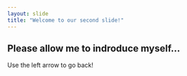 ```yaml
---
layout: slide
title: "Welcome to our second slide!"
---
```

## Please allow me to indroduce myself...
Use the left arrow to go back!

